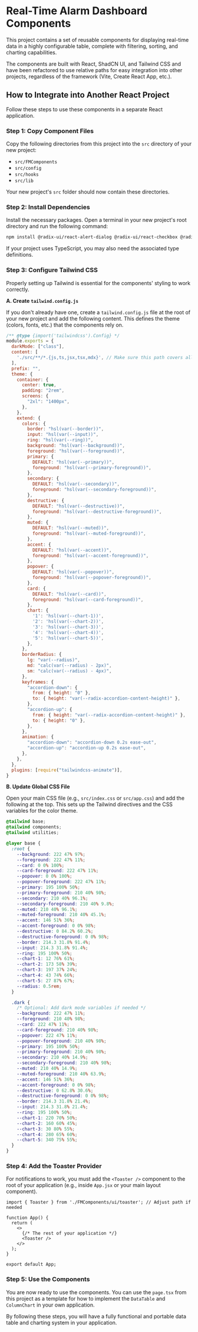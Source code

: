 # Real-Time Alarm Dashboard Components

This project contains a set of reusable components for displaying real-time data in a highly configurable table, complete with filtering, sorting, and charting capabilities.

The components are built with React, ShadCN UI, and Tailwind CSS and have been refactored to use relative paths for easy integration into other projects, regardless of the framework (Vite, Create React App, etc.).

## How to Integrate into Another React Project

Follow these steps to use these components in a separate React application.

### Step 1: Copy Component Files

Copy the following directories from this project into the `src` directory of your new project:

-   `src/FMComponents`
-   `src/config`
-   `src/hooks`
-   `src/lib`

Your new project's `src` folder should now contain these directories.

### Step 2: Install Dependencies

Install the necessary packages. Open a terminal in your new project's root directory and run the following command:

```bash
npm install @radix-ui/react-alert-dialog @radix-ui/react-checkbox @radix-ui/react-dropdown-menu @radix-ui/react-label @radix-ui/react-select @radix-ui/react-separator @radix-ui/react-slot @radix-ui/react-switch @radix-ui/react-toast @radix-ui/react-tooltip @tanstack/react-table class-variance-authority clsx date-fns lucide-react recharts tailwind-merge tailwindcss-animate
```

If your project uses TypeScript, you may also need the associated type definitions.

### Step 3: Configure Tailwind CSS

Properly setting up Tailwind is essential for the components' styling to work correctly.

**A. Create `tailwind.config.js`**

If you don't already have one, create a `tailwind.config.js` file at the root of your new project and add the following content. This defines the theme (colors, fonts, etc.) that the components rely on.

```js
/** @type {import('tailwindcss').Config} */
module.exports = {
  darkMode: ["class"],
  content: [
    './src/**/*.{js,ts,jsx,tsx,mdx}', // Make sure this path covers all your component files
  ],
  prefix: "",
  theme: {
    container: {
      center: true,
      padding: "2rem",
      screens: {
        "2xl": "1400px",
      },
    },
    extend: {
      colors: {
        border: "hsl(var(--border))",
        input: "hsl(var(--input))",
        ring: "hsl(var(--ring))",
        background: "hsl(var(--background))",
        foreground: "hsl(var(--foreground))",
        primary: {
          DEFAULT: "hsl(var(--primary))",
          foreground: "hsl(var(--primary-foreground))",
        },
        secondary: {
          DEFAULT: "hsl(var(--secondary))",
          foreground: "hsl(var(--secondary-foreground))",
        },
        destructive: {
          DEFAULT: "hsl(var(--destructive))",
          foreground: "hsl(var(--destructive-foreground))",
        },
        muted: {
          DEFAULT: "hsl(var(--muted))",
          foreground: "hsl(var(--muted-foreground))",
        },
        accent: {
          DEFAULT: "hsl(var(--accent))",
          foreground: "hsl(var(--accent-foreground))",
        },
        popover: {
          DEFAULT: "hsl(var(--popover))",
          foreground: "hsl(var(--popover-foreground))",
        },
        card: {
          DEFAULT: "hsl(var(--card))",
          foreground: "hsl(var(--card-foreground))",
        },
        chart: {
          '1': 'hsl(var(--chart-1))',
          '2': 'hsl(var(--chart-2))',
          '3': 'hsl(var(--chart-3))',
          '4': 'hsl(var(--chart-4))',
          '5': 'hsl(var(--chart-5))',
        },
      },
      borderRadius: {
        lg: "var(--radius)",
        md: "calc(var(--radius) - 2px)",
        sm: "calc(var(--radius) - 4px)",
      },
      keyframes: {
        "accordion-down": {
          from: { height: "0" },
          to: { height: "var(--radix-accordion-content-height)" },
        },
        "accordion-up": {
          from: { height: "var(--radix-accordion-content-height)" },
          to: { height: "0" },
        },
      },
      animation: {
        "accordion-down": "accordion-down 0.2s ease-out",
        "accordion-up": "accordion-up 0.2s ease-out",
      },
    },
  },
  plugins: [require("tailwindcss-animate")],
}
```

**B. Update Global CSS File**

Open your main CSS file (e.g., `src/index.css` or `src/app.css`) and add the following at the top. This sets up the Tailwind directives and the CSS variables for the color theme.

```css
@tailwind base;
@tailwind components;
@tailwind utilities;

@layer base {
  :root {
    --background: 222 47% 97%;
    --foreground: 222 47% 11%;
    --card: 0 0% 100%;
    --card-foreground: 222 47% 11%;
    --popover: 0 0% 100%;
    --popover-foreground: 222 47% 11%;
    --primary: 195 100% 50%;
    --primary-foreground: 210 40% 98%;
    --secondary: 210 40% 96.1%;
    --secondary-foreground: 210 40% 9.8%;
    --muted: 210 40% 96.1%;
    --muted-foreground: 210 40% 45.1%;
    --accent: 146 51% 36%;
    --accent-foreground: 0 0% 98%;
    --destructive: 0 84.2% 60.2%;
    --destructive-foreground: 0 0% 98%;
    --border: 214.3 31.8% 91.4%;
    --input: 214.3 31.8% 91.4%;
    --ring: 195 100% 50%;
    --chart-1: 12 76% 61%;
    --chart-2: 173 58% 39%;
    --chart-3: 197 37% 24%;
    --chart-4: 43 74% 66%;
    --chart-5: 27 87% 67%;
    --radius: 0.5rem;
  }

  .dark {
    /* Optional: Add dark mode variables if needed */
    --background: 222 47% 11%;
    --foreground: 210 40% 98%;
    --card: 222 47% 11%;
    --card-foreground: 210 40% 98%;
    --popover: 222 47% 11%;
    --popover-foreground: 210 40% 98%;
    --primary: 195 100% 50%;
    --primary-foreground: 210 40% 98%;
    --secondary: 210 40% 14.9%;
    --secondary-foreground: 210 40% 98%;
    --muted: 210 40% 14.9%;
    --muted-foreground: 210 40% 63.9%;
    --accent: 146 51% 36%;
    --accent-foreground: 0 0% 98%;
    --destructive: 0 62.8% 30.6%;
    --destructive-foreground: 0 0% 98%;
    --border: 214.3 31.8% 21.4%;
    --input: 214.3 31.8% 21.4%;
    --ring: 195 100% 50%;
    --chart-1: 220 70% 50%;
    --chart-2: 160 60% 45%;
    --chart-3: 30 80% 55%;
    --chart-4: 280 65% 60%;
    --chart-5: 340 75% 55%;
  }
}
```

### Step 4: Add the Toaster Provider

For notifications to work, you must add the `<Toaster />` component to the root of your application (e.g., inside `App.jsx` or your main layout component).

```tsx
import { Toaster } from './FMComponents/ui/toaster'; // Adjust path if needed

function App() {
  return (
    <>
      {/* The rest of your application */}
      <Toaster />
    </>
  );
}

export default App;
```

### Step 5: Use the Components

You are now ready to use the components. You can use the `page.tsx` from this project as a template for how to implement the `DataTable` and `ColumnChart` in your own application.

By following these steps, you will have a fully functional and portable data table and charting system in your application.
